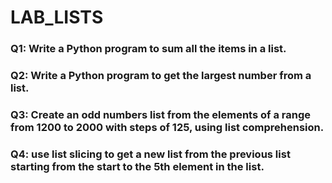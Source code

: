 # LAB_LISTS

### Q1: Write a Python program to sum all the items in a list.
### Q2: Write a Python program to get the largest number from a list.
### Q3: Create an odd numbers list from the elements of a range from 1200 to 2000 with steps of 125, using list comprehension.
### Q4: use list slicing to get a new list from the previous list starting from the start to the 5th element in the list.
